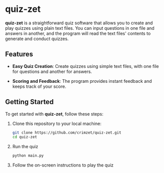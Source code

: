 # quiz-zet

**quiz-zet** is a straightforward quiz software that allows you to create and play quizzes using plain text files. You can input questions in one file and answers in another, and the program will read the text files' contents to generate and conduct quizzes.

## Features

- **Easy Quiz Creation**: Create quizzes using simple text files, with one file for questions and another for answers.

- **Scoring and Feedback**: The program provides instant feedback and keeps track of your score.

## Getting Started

To get started with **quiz-zet**, follow these steps:

1. Clone this repository to your local machine:

   ```bash
   git clone https://github.com/crimzet/quiz-zet.git
   cd quiz-zet
   ```

2. Run the quiz

    ```bash
    python main.py
    ```

3. Follow the on-screen instructions to play the quiz
